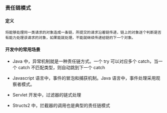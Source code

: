 ### 责任链模式

#### 定义

	将能够处理同一类请求的对象连成一条链，所提交的请求沿着链传递，链上的对象逐个判断是否有能力处理该请求的对象，如果能就处理，不能就继续传递给链的下一个对象。
	
	
#### 开发中的常用场景

- Java 中，异常机制就是一种责任链方式。一个 try 可以对应多个 catch，当一个 catch 不匹配类型，则自动跳到下一个 catch

- Javascript 语言中，事件的冒泡和捕获机制。Java 语言中，事件处理采用观察者模式。

- Servlet 开发中，过滤器的链式处理

- Structs2 中，拦截器的调用也是典型的责任链模式